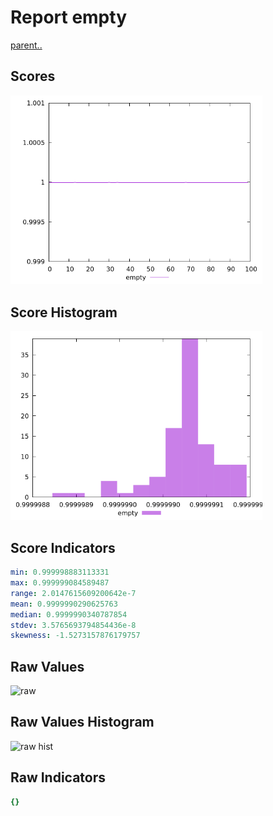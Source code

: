 # Report empty

[parent..](./..)  


## Scores

![score](./score.png)  

## Score Histogram

![hist](./hist.png)  

## Score Indicators

```yaml
min: 0.999998883113331
max: 0.999999084589487
range: 2.0147615609200642e-7
mean: 0.9999990290625763
median: 0.9999990340787854
stdev: 3.5765693794854436e-8
skewness: -1.5273157876179757

```

## Raw Values

![raw](./raw.png)  

## Raw Values Histogram

![raw hist](./raw_hist.png)  

## Raw Indicators

```yaml
{}

```

<style>
  img {
    max-width: 80%;
  }
</style>
      
